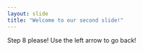 ```yaml
---
layout: slide
title: "Welcome to our second slide!"
---
```

Step 8 please!
Use the left arrow to go back!
